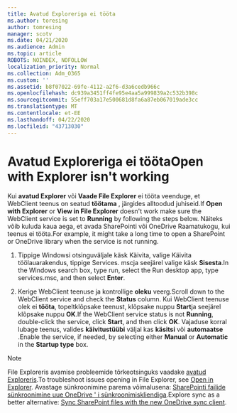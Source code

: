 ```yaml
---
title: Avatud Exploreriga ei tööta
ms.author: toresing
author: tomresing
manager: scotv
ms.date: 04/21/2020
ms.audience: Admin
ms.topic: article
ROBOTS: NOINDEX, NOFOLLOW
localization_priority: Normal
ms.collection: Adm_O365
ms.custom: ''
ms.assetid: b8f07022-69fe-4112-a2f6-d3a6cedb966c
ms.openlocfilehash: dc939a3451ff4fe95e4aa5a999839a2c532b398c
ms.sourcegitcommit: 55eff703a17e500681d8fa6a87eb067019ade3cc
ms.translationtype: MT
ms.contentlocale: et-EE
ms.lasthandoff: 04/22/2020
ms.locfileid: "43713030"
---
```

# <a name="open-with-explorer-isnt-working"></a><span data-ttu-id="4d3c9-102">Avatud Exploreriga ei tööta</span><span class="sxs-lookup"><span data-stu-id="4d3c9-102">Open with Explorer isn't working</span></span>

<span data-ttu-id="4d3c9-103">Kui **avatud Explorer** või **Vaade File Explorer** ei tööta veenduge, et WebClient teenus on seatud **töötama** , järgides alltoodud juhiseid.</span><span class="sxs-lookup"><span data-stu-id="4d3c9-103">If **Open with Explorer** or **View in File Explorer** doesn't work make sure the WebClient service is set to **Running** by following the steps below.</span></span> <span data-ttu-id="4d3c9-104">Näiteks võib kuluda kaua aega, et avada SharePointi või OneDrive Raamatukogu, kui teenus ei tööta.</span><span class="sxs-lookup"><span data-stu-id="4d3c9-104">For example, it might take a long time to open a SharePoint or OneDrive library when the service is not running.</span></span> 
  
1. <span data-ttu-id="4d3c9-105">Tippige Windowsi otsinguväljale käsk Käivita, valige Käivita töölauarakendus, tippige Services. mscja seejärel valige käsk **Sisesta**.</span><span class="sxs-lookup"><span data-stu-id="4d3c9-105">In the Windows search box, type run, select the Run desktop app, type services.msc, and then select **Enter**.</span></span>
    
2. <span data-ttu-id="4d3c9-106">Kerige WebClient teenuse ja kontrollige **oleku** veerg.</span><span class="sxs-lookup"><span data-stu-id="4d3c9-106">Scroll down to the WebClient service and check the **Status** column.</span></span> <span data-ttu-id="4d3c9-107">Kui WebClient teenuse olek ei **tööta**, topeltklõpsake teenust, klõpsake nuppu **Start**ja seejärel klõpsake nuppu **OK**.</span><span class="sxs-lookup"><span data-stu-id="4d3c9-107">If the WebClient service status is not **Running**, double-click the service, click **Start**, and then click **OK**.</span></span> <span data-ttu-id="4d3c9-108">Vajaduse korral lubage teenus, valides **käivitustüübi** väljal kas **käsitsi** või **automaatse** .</span><span class="sxs-lookup"><span data-stu-id="4d3c9-108">Enable the service, if needed, by selecting either **Manual** or **Automatic** in the **Startup type** box.</span></span> 
    
> [!NOTE]
> <span data-ttu-id="4d3c9-109">File Exploreris avamise probleemide tõrkeotsinguks vaadake [avatud Exploreris](https://go.microsoft.com/fwlink/?linkid=871665).</span><span class="sxs-lookup"><span data-stu-id="4d3c9-109">To troubleshoot issues opening in File Explorer, see [Open in Explorer](https://go.microsoft.com/fwlink/?linkid=871665).</span></span> <span data-ttu-id="4d3c9-110">Avastage sünkroonimine parema võimalusena: [SharePointi failide sünkroonimine uue OneDrive ' i sünkroonimiskliendiga](https://go.microsoft.com/fwlink/?linkid=871666).</span><span class="sxs-lookup"><span data-stu-id="4d3c9-110">Explore sync as a better alternative: [Sync SharePoint files with the new OneDrive sync client](https://go.microsoft.com/fwlink/?linkid=871666).</span></span> 
  

